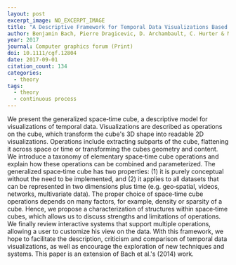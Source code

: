 ```yaml
---
layout: post
excerpt_image: NO_EXCERPT_IMAGE
title: "A Descriptive Framework for Temporal Data Visualizations Based on Generalized Space‐Time Cubes"
author: Benjamin Bach, Pierre Dragicevic, D. Archambault, C. Hurter & M. Carpendale
year: 2017
journal: Computer graphics forum (Print)
doi: 10.1111/cgf.12804
date: 2017-09-01
citation_count: 134
categories:
  - theory
tags:
  - theory
  - continuous process
---
```

We present the generalized space‐time cube, a descriptive model for visualizations of temporal data. Visualizations are described as operations on the cube, which transform the cube's 3D shape into readable 2D visualizations. Operations include extracting subparts of the cube, flattening it across space or time or transforming the cubes geometry and content. We introduce a taxonomy of elementary space‐time cube operations and explain how these operations can be combined and parameterized. The generalized space‐time cube has two properties: (1) it is purely conceptual without the need to be implemented, and (2) it applies to all datasets that can be represented in two dimensions plus time (e.g. geo‐spatial, videos, networks, multivariate data). The proper choice of space‐time cube operations depends on many factors, for example, density or sparsity of a cube. Hence, we propose a characterization of structures within space‐time cubes, which allows us to discuss strengths and limitations of operations. We finally review interactive systems that support multiple operations, allowing a user to customize his view on the data. With this framework, we hope to facilitate the description, criticism and comparison of temporal data visualizations, as well as encourage the exploration of new techniques and systems. This paper is an extension of Bach et al.'s (2014) work.
